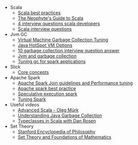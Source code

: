 * Scala
  * [Scala best practices](https://github.com/alexandru/scala-best-practices)
  * [The Neophyte's Guide to Scala](https://danielwestheide.com/scala/neophytes.html)
  * [4 interview questions scala developers](https://insights.dice.com/2014/09/12/4-interview-questions-scala-developers/)
  * [Scala interview questions](https://pedrorijo.com/blog/scala-interview-questions/)
* Jvm GC
  * [Virtual Machine Garbage Collection Tuning](http://www.oracle.com/technetwork/java/javase/gc-tuning-6-140523.html)
  * [Java HotSpot VM Options](https://www.oracle.com/technetwork/articles/java/vmoptions-jsp-140102.html)
  * [10 garbage collection interview question answer](https://javarevisited.blogspot.com/2012/10/10-garbage-collection-interview-question-answer.html)
  * [Jvm and garbage collection](https://dzone.com/articles/jvm-and-garbage-collection)
  * [Tuning gc for spark applications](https://databricks.com/blog/2015/05/28/tuning-java-garbage-collection-for-spark-applications.html)
* Slick
  * [Core concepts](http://slick.lightbend.com/doc/3.2.0/concepts.html)
* Apache Spark
  * [Apache Spark Join guidelines and Performance tuning](https://github.com/vaquarkhan/vk-wiki-notes/wiki/Apache-Spark-Join-guidelines-and-Performance-tuning)
  * [Apache spark best practice](https://umbertogriffo.gitbooks.io/apache-spark-best-practices-and-tuning/)
  * [Speculative execution spark](https://blog.knoldus.com/tuning-apache-spark-application-with-speculation/)
  * [Tuning Spark](https://spark.apache.org/docs/latest/tuning.html)
* Useful videos
  * [Advanced Scala - Oleg Mürk](https://www.youtube.com/watch?v=hC4gGCD3vlY)
  * [Understanding Java Garbage Collection](https://www.youtube.com/watch?v=Uj1_4shgXpk)
  * [Typeclasses in Scala with Dan Rosen](https://www.youtube.com/watch?v=sVMES4RZF-8)
* Set Theory
  * [Stanford Encyclopedia of Philosophy](https://plato.stanford.edu/entries/set-theory/)
  * [Set Theory and Foundations of Mathematics](http://www.settheory.net/)
